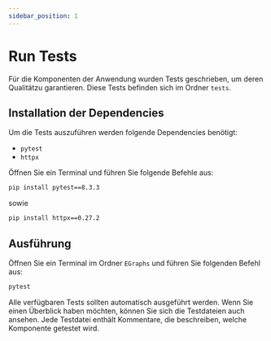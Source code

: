 ```yaml
---
sidebar_position: 1
---
```


# Run Tests

Für die Komponenten der Anwendung wurden Tests geschrieben, um deren Qualitätzu garantieren. Diese Tests befinden sich im Ordner `tests`.

## Installation der Dependencies

Um die Tests auszuführen werden folgende Dependencies benötigt:

- `pytest`
- `httpx`

Öffnen Sie ein Terminal und führen Sie folgende Befehle aus:

```bash
pip install pytest==8.3.3
```

sowie 

```bash
pip install httpx==0.27.2
```

## Ausführung

Öffnen Sie ein Terminal im Ordner `EGraphs` und führen Sie folgenden Befehl aus:

```bash
pytest
```

Alle verfügbaren Tests sollten automatisch ausgeführt werden. Wenn Sie einen Überblick haben möchten, können Sie sich die Testdateien auch ansehen. Jede Testdatei enthält Kommentare, die beschreiben, welche Komponente getestet wird.